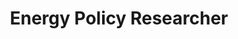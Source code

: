 ---
layout: work-with-us-layout

title: Energy Policy Researcher

description: At Fields of View, we design games and simulations to make better policy.One of our focus areas is energy policy. Our approach is to use gaming-simulations and generative simulations in the domain of energy, and there is significant new research being developed in this area<br><br>The energy policy researcher at Fields of View will be required to be comfortable with traditional energy modelling techniques as well as the latest in software and simulation tools. It is also expected that the researcher will be able to work with raw data and will be capable of designing and developing tools based on the new research, by working with the FoV team.<br><br>Fields of View is an interdisciplinary group - therefore, the researcher is expected to work with people from diverse backgrounds. The energy policy researcher will be working on multiple projects - therefore, ability to switch contexts, and deliver according to timelines is a must.<br><br>We are a not-for-profit research organisation and the position is based in Bangalore. Women candidates are encouraged to apply.<br><br>For details of remuneration and any other information, please mail <a href = "mailto:work@fieldsofview.in?subject=Application for the position of Programmer" class="mailid">work@fieldsofview.in</a> with your CV.

skills: <h5><b>Requirements&#58;</b></h5><ul><li>Being up-to- date with the latest technologies and concepts in energy policy.</li><li>Working with simulation tools such OSeMOSYS (Energy Modeling System), Energy Performance Indicator (EnPIv4.0), LEAP, Earth Analytics by SmartFootprint extension of ArcGIS, AnyLogic, NetLogo, etc. or open source alternatives.</li><li>Technical writing, ability to produce journal articles and technical reports.</li></ul><h5><b>Bonus points for&#58;</b></h5><ul><li>Proficiency in GIS tools such as QGIS, GRASS, ArcGIS, etc.</li><li>Ability to work with databases such as PostgreSQL and MySQL</li></ul>

ide: Energypolicyresearcher

tag: Energypolicyresearcher

category: jd

permalink: /projects/work-with-us/EnergyPolicyResearcher/
---